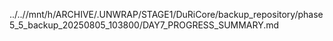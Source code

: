 ../..//mnt/h/ARCHIVE/.UNWRAP/STAGE1/DuRiCore/backup_repository/phase5_5_backup_20250805_103800/DAY7_PROGRESS_SUMMARY.md